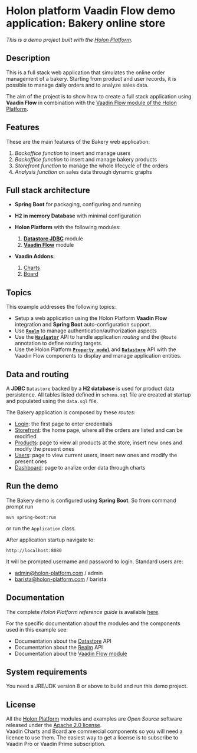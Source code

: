 # Holon platform Vaadin Flow demo application: Bakery online store

_This is a demo project built with the [Holon Platform](https://holon-platform.com)._

## Description

This is a full stack web application that simulates the online order management of a bakery. Starting from product and user records, it is possible to manage daily orders and to analyze sales data.

The aim of the project is to show how to create a full stack application using __Vaadin Flow__ in combination with the [Vaadin Flow module of the Holon Platform](https://github.com/holon-platform/holon-vaadin-flow).

## Features
These are the main features of the Bakery web application:
1. *Backoffice function* to insert and manage users
2. *Backoffice function* to insert and manage bakery products
3. *Storefront function* to manage the whole lifecycle of the orders
4. *Analysis function* on sales data through dynamic graphs

## Full stack architecture

* __Spring Boot__ for packaging, configuring and running

* __H2 in memory Database__ with minimal configuration

* __Holon Platform__ with the following modules: 
  1. __[Datastore JDBC](https://github.com/holon-platform/holon-datastore-jdbc)__ module
  2. __[Vaadin Flow](https://github.com/holon-platform/holon-vaadin-flow)__ module

* __Vaadin Addons:__
  1. [Charts](https://vaadin.com/components/vaadin-charts)
  2. [Board](https://vaadin.com/components/vaadin-board)

## Topics

This example addresses the following topics:

* Setup a web application using the Holon Platform __Vaadin Flow__ integration and __Spring Boot__ auto-configuration support.
* Use [__`Realm`__](https://docs.holon-platform.com/current/reference/holon-core.html#Realm) to manage authentication/authorization aspects
* Use the [__`Navigator`__](https://docs.holon-platform.com/current/reference/holon-vaadin-flow.html#NavigatorAPI) API to handle application _routing_ and the `@Route` annotation to define routing targets. 
* Use the Holon Platform [__`Property model`__](https://docs.holon-platform.com/current/reference/holon-core.html#Property)  and [__`Datastore`__](https://docs.holon-platform.com/current/reference/holon-core.html#Datastore) API with the Vaadin Flow components to display and manage application entities.

## Data and routing

A __JDBC__ `Datastore` backed by a __H2 database__ is used for product data persistence. All tables listed defined in `schema.sql` file are created at startup and populated using the `data.sql` file.

The Bakery application is composed by these _routes_:

* [Login](src/main/java/com/holonplatform/vaadin/flow/demo/pages/Login.java): the first page to enter credentials
* [Storefront](src/main/java/com/holonplatform/vaadin/flow/demo/pages/Storefront.java): the home page, where all the orders are listed and can be modified 
* [Products](src/main/java/com/holonplatform/vaadin/flow/demo/pages/Products.java): page to view all products at the store, insert new ones and modify the present ones
* [Users](src/main/java/com/holonplatform/vaadin/flow/demo/pages/Users.java): page to view current users, insert new ones and modify the present ones
* [Dashboard](src/main/java/com/holonplatform/vaadin/flow/demo/pages/Dashboard.java): page to analize order data through charts

## Run the demo

The Bakery demo is configured using __Spring Boot__. So from command prompt run 

`mvn spring-boot:run`

or run the `Application` class.

After application startup navigate to:

`http://localhost:8080`

It will be prompted username and password to login. Standard users are:
* admin@holon-platform.com / admin
* barista@holon-platform.com / barista

## Documentation

The complete _Holon Platform reference guide_ is available [here](https://docs.holon-platform.com/current/reference).

For the specific documentation about the modules and the components used in this example see:

* Documentation about the [Datastore](https://docs.holon-platform.com/current/reference/holon-core.html#Datastore)  API
* Documentation about the [Realm](https://docs.holon-platform.com/current/reference/holon-core.html#Realm)  API
* Documentation about the [Vaadin Flow module](https://docs.holon-platform.com/current/reference/holon-vaadin-flow.html)

## System requirements

You need a JRE/JDK version 8 or above to build and run this demo project.

## License

All the [Holon Platform](https://holon-platform.com) modules and examples are _Open Source_ software released under the [Apache 2.0 license](LICENSE.md).  
Vaadin Charts and Board are commercial components so you will need a licence to use them. The easiest way to get a license is to subscribe to Vaadin Pro or Vaadin Prime subscription.